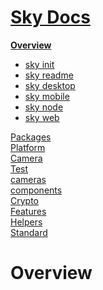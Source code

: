 <!--- This Overview was auto-generated using "npx sky readme" --> 

# [Sky Docs](../README.md)

**[Overview](..%2Fdocs%2FOverview.md)**   
* [sky init](..%2Fdocs%2F1.sky-init%2Fsky%20init.md)
* [sky readme](..%2Fdocs%2F2.sky-readme%2Fsky%20readme.md)
* [sky desktop](..%2Fdocs%2Fsky-desktop%2Fsky%20desktop.md)
* [sky mobile](..%2Fdocs%2Fsky-mobile%2Fsky%20mobile.md)
* [sky node](..%2Fdocs%2Fsky-node%2Fsky%20node.md)
* [sky web](..%2Fdocs%2Fsky-web%2Fsky%20web.md)
  
[Packages](..%2F%40pkgs%2FPackages.md)   
[Platform](..%2F%40platform%2FPlatform.md)   
[Camera](..%2F%5Fexamples%2Fcameras%2FSkyPerspectiveCamera%2Fdocs%2FCamera.md)   
[Test](..%2F%5Fexamples%2Fcameras%2FSkyPerspectiveCamera%2Ftest%2FTest.md)   
[cameras](..%2Fcameras%2Fcameras.md)   
[components](..%2Fcomponents%2Fcomponents.md)   
[Crypto](..%2Fcrypto%2FCrypto.md)   
[Features](..%2Ffeatures%2FFeatures.md)   
[Helpers](..%2Fhelpers%2FHelpers.md)   
[Standard](..%2Fstandard%2FStandard.md)   

# Overview